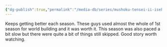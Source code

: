 ```yaml
---
{"dg-publish":true,"permalink":"/media-db/series/mushoku-tensei-ii-isekai-ittara-honki-dasu-2023/","title":"Mushoku Tensei II: Isekai Ittara Honki Dasu","tags":["mediaDB/tv/series"]}
---
```


Keeps getting better each season. These guys used almost the whole of 1st season for world building and it was worth it. This season was also paced a bit slow but there were quite a bit of things still skipped. Good story worth watching.